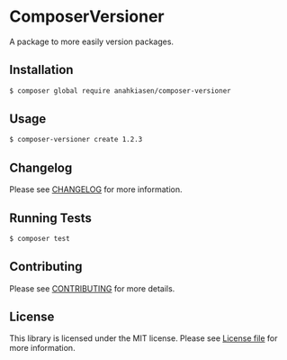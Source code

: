 # ComposerVersioner

A package to more easily version packages.

## Installation

``` bash
$ composer global require anahkiasen/composer-versioner
```

## Usage

```bash
$ composer-versioner create 1.2.3
```

## Changelog

Please see [CHANGELOG](CHANGELOG.md) for more information.

## Running Tests

```bash
$ composer test
```

## Contributing

Please see [CONTRIBUTING](CONTRIBUTING.md) for more details.

## License

This library is licensed under the MIT license. Please see [License file](LICENSE.md) for more information.
